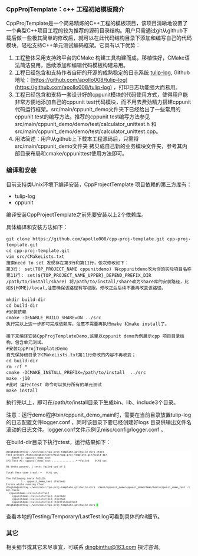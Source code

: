 ### CppProjTemplate：c++ 工程初始模板简介

CppProjTemplate是一个简易精炼的C++工程的模板项目，该项目清晰地设置了一个典型C++项目工程的较为推荐的源码目录结构。用户只需通过git从github下载后做一些极其简单的修改后，就可以在此代码结构目录下添加和编写自己的代码模块，轻松支持C++单元测试编码框架。它具有以下优势：

1. 工程整体采用支持跨平台的CMake 构建工具构建而成，移植性好，CMake语法简洁易用，后续添加和编辑代码模板构建易用。
2. 工程已经包含和支持作者自研的开源的成熟稳定的日志系统 [tulip-log](https://github.com/apollo008/tulip-log), Github地址：[https://github.com/apollo008/tulip-log](https://github.com/apollo008/tulip-log) ，打印日志功能强大而易用。
3. 工程已经包含和支持一套设计好的cppunit模块的代码使用方式，使得用户能非常方便地添加自己的cppunit test代码模块，而不用去费劲精力搭建cppunit代码运行框架。src/main/cppunit_demo文件夹下已经给出了一些常用的cppunit test的编写方法。推荐的cppunit test编写方法参见src/main/cppunit_demo/demo/test/calculator_unittest.h 和src/main/cppunit_demo/demo/test/calculator_unittest.cpp。
4. 用法简述：用户从github上下载本工程源码后，只需将src/main/cppunit_demo文件夹 拷贝成自己新的业务模块文件夹，参考其内部目录布局和cmake/cppunittest使用方法即可。



### 编译和安装

目前支持类Unix环境下编译安装，CppProjectTemplate 项目依赖的第三方库有：
- tulip-log
- cppunit 

编译安装CppProjectTemplate之前先要安装以上2个依赖库。

具体编译和安装方法如下：

```
git clone https://github.com/apollo008/cpp-proj-template.git cpp-proj-template.git
cd cpp-proj-template.git
vim src/CMakeLists.txt 
搜索need to set 发现存在第3行和第11行，依次修改如下：
第3行： set(TOP_PROJECT_NAME cppunitdemo) 将cppunitdemo改为你的实际项目名称
第11行： set(${TOP_PROJECT_NAME_UPPER}_DEPEND_PREFIX_DIR /path/to/install/share) 将/path/to/install/share改为share库的安装路径，比如${HOME}/local,注意确保该路径有写权限。修改之后后续不要再改变该路径。

mkdir build-dir
cd build-dir
#安装依赖
cmake -DENABLE_BUILD_SHARE=ON ../src
执行完以上这一步即可完成依赖库。注意不需要再执行make 和make install了。

接下来编译安装CppProjTemplateDemo,这里以cppunit demo为例展示cpp 项目目录结构，包含单元测试。
#安装CppProjTemplateDemo
首先保持根目录下CMakeLists.txt第11行修改的内容不再改变；
cd build-dir
rm -rf *
cmake -DCMAKE_INSTALL_PREFIX=/path/to/install  ../src
make -j10
#此时 运行ctest 命令可以执行所有的单元测试
make install

```

执行完以上，即可在/path/to/install目录下生成bin、lib、include3个目录。

注意：运行demo程序bin/cppunit_demo_main时，需要在当前目录放置tulip-log的日志配置文件logger.conf ，同时该目录下要已经创建好logs 目录供输出文件名滚动的日志文件。logger.conf文件示例见misc/config/logger.conf 。

在build-dir目录下执行ctest，运行结果如下：

![image-20210223155157934](https://raw.githubusercontent.com/apollo008/picgo/master/img/20210223155157.png)

查看本地的Testing/Temporary/LastTest.log可看到具体的fail细节。

### 其它

相关细节或其它未尽事宜，可联系 dingbinthu@163.com 探讨咨询。

